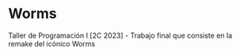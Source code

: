# Worms
Taller de Programación I [2C 2023] - Trabajo final que consiste en la remake del icónico Worms
